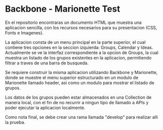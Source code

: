 Backbone - Marionette Test
=============

En el repositorio encontraras un documento HTML que muestra una aplicacion sencilla, con los recursos necesarios para su presentacion (CSS, Fonts e Imagenes).

La aplicacion consta de un menu principal en la parte superior, el cual contiene tres opciones en la seccion izquierda: Groups, Calendar y Ideas. Actualmente se ve la interfaz correspondiente a la opcion de Groups, la cual muestra un listado de los grupos existentes en la aplicacion, permitiendo filtrar a traves de una barra de busqueda.

Se requiere construir la misma aplicacion utilizando Backbone y Marionette, donde se muestre el menu superior estructurado en un modulo de Marionette llamado header, asi como un modulo para mostrar el listado de grupos.

Los datos de los grupos pueden estar almacenados en una Collection de manera local, con el fin de no recurrir a ningun tipo de llamado a APIs y poder ejecutar la aplicacion localmente.

Como nota final, se debe crear una rama llamada "develop" para realizar alli la prueba.